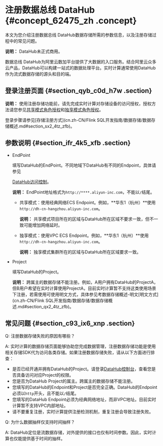 # 注册数据总线 DataHub {#concept_62475_zh .concept}

本文为您介绍注册数据总线 DataHub数据存储所需的参数信息，以及注册存储过程中的常见问题。

**说明：** DataHub未正式商用。

数据总线 DataHub为阿里云数加平台提供了大数据的入口服务。结合阿里云众多云产品，DataHub可以构建一站式的数据处理平台。实时计算通常使用DataHub作为流式数据存储的源头和目的端。

## 登录注册页面 {#section_qyb_c0d_h7w .section}

**说明：** 使用注册存储功能前，请先完成实时计算对存储设备的访问授权，授权方法请您参见[共享模式角色授权](../../../../cn.zh-CN/准备工作/共享模式角色授权.md#)和[独享模式角色授权](../../../../cn.zh-CN/准备工作/独享模式角色授权.md#)。

登录步骤请参见[存储注册方式](cn.zh-CN/Flink SQL开发指南/数据存储/数据存储概述.md#section_sx2_4tz_zfb)。

## 参数说明 {#section_ifr_4k5_xfb .section}

-   EndPoint

    填写DataHub的EndPoint。不同地域下DataHub有不同的Endpoint，具体请参见

     [DataHub访问控制](https://help.aliyun.com/document_detail/47442.html?spm=a2c4g.11186623.6.545.41a01a12lmpjWC)。

    **说明：** EndPoint地址格式为`http://****.aliyun-inc.com`，不能以`/`结尾。

    -   共享模式：使用经典网络ECS Endpoint。例如，**华东1（杭州）**使用`http://dh-cn-hangzhou.aliyun-inc.com`。

        **说明：** 共享模式项目所在的区域与DataHub所在区域不要求一致，但不一致可能增加网络延时。

    -   独享模式：使用VPC ECS Endpoint。例如，**华东1（杭州）**使用`http://dh-cn-hangzhou.aliyun-inc.com`。

        **说明：** 独享模式集群所在的区域与DataHub所在区域要求一致。

-   Project

    填写DataHub的Project。

    **说明：** 跨属主的数据存储不能注册。例如，A用户拥有DataHub的ProjectA，但B用户希望在实时计算使用ProjectA，目前实时计算暂不支持这类使用场景下注册，若需使用可使用明文方式，具体参见考数据存储概述-明文[明文方式](cn.zh-CN/Flink SQL开发指南/数据存储/数据存储概述.md#section_qx2_4tz_zfb)。


## 常见问题 {#section_c93_ix6_xnp .section}

Q: 注册数据存储失败的原因有哪些？

A: 实时计算的数据存储页面能够协助您完成数据管理，注册数据存储功能是使用相关存储SDK代为访问各类存储。如果注册数据存储失败，请从以下方面进行排查：

-   是否已经开通并拥有DataHub的Project。请登录[DataHub控制台](https://datahub.console.aliyun.com/datahub?spm=a2c4g.11186623.2.16.2d882a36F2C50S)，查看您是否具备访问对应Project的权限。
-   您是否为DataHub Project的属主。跨属主的数据存储不能注册。
-   您填写的DataHub的Endpoint和Project是否完全正确。DataHub的Endpoint必须以`http`开头，且不能以`/`结尾。
-   您填写的DataHub Endpoint必须为经典网络地址，而非VPC地址。目前实时计算暂不支持VPC内部地址。
-   请不要重复注册，实时计算提供注册检测机制，重复注册会导致注册失败。

Q: 为什么数据抽样仅支持时间抽样？

A: DataHub定位是流数据存储，对外提供的接口也仅有时间参数。因此，实时计算也仅能提供基于时间的抽样。

